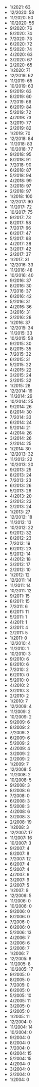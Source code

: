 *  1/2021: 63
*  12/2020: 58
*  11/2020: 50
*  10/2020: 56
*  9/2020: 76
*  8/2020: 74
*  7/2020: 73
*  6/2020: 72
*  5/2020: 74
*  4/2020: 63
*  3/2020: 67
*  2/2020: 65
*  1/2020: 71
*  12/2019: 62
*  11/2019: 65
*  10/2019: 63
*  9/2019: 63
*  8/2019: 60
*  7/2019: 66
*  6/2019: 84
*  5/2019: 72
*  4/2019: 73
*  3/2019: 77
*  2/2019: 82
*  1/2019: 70
*  12/2018: 84
*  11/2018: 83
*  10/2018: 77
*  9/2018: 95
*  8/2018: 91
*  7/2018: 90
*  6/2018: 87
*  5/2018: 94
*  4/2018: 99
*  3/2018: 97
*  2/2018: 97
*  1/2018: 100
*  12/2017: 90
*  11/2017: 72
*  10/2017: 75
*  9/2017: 73
*  8/2017: 58
*  7/2017: 66
*  6/2017: 47
*  5/2017: 68
*  4/2017: 38
*  3/2017: 42
*  2/2017: 37
*  1/2017: 31
*  12/2016: 33
*  11/2016: 48
*  10/2016: 40
*  9/2016: 37
*  8/2016: 30
*  7/2016: 37
*  6/2016: 42
*  5/2016: 31
*  4/2016: 36
*  3/2016: 31
*  2/2016: 28
*  1/2016: 37
*  12/2015: 34
*  11/2015: 33
*  10/2015: 58
*  9/2015: 30
*  8/2015: 35
*  7/2015: 32
*  6/2015: 31
*  5/2015: 22
*  4/2015: 22
*  3/2015: 24
*  2/2015: 32
*  1/2015: 28
*  12/2014: 19
*  11/2014: 29
*  10/2014: 25
*  9/2014: 26
*  8/2014: 30
*  7/2014: 33
*  6/2014: 24
*  5/2014: 21
*  4/2014: 26
*  3/2014: 26
*  2/2014: 25
*  1/2014: 30
*  12/2013: 32
*  11/2013: 22
*  10/2013: 20
*  9/2013: 25
*  8/2013: 24
*  7/2013: 23
*  6/2013: 26
*  5/2013: 26
*  4/2013: 20
*  3/2013: 23
*  2/2013: 24
*  1/2013: 27
*  12/2012: 18
*  11/2012: 13
*  10/2012: 22
*  9/2012: 32
*  8/2012: 23
*  7/2012: 19
*  6/2012: 23
*  5/2012: 14
*  4/2012: 18
*  3/2012: 17
*  2/2012: 10
*  1/2012: 12
*  12/2011: 14
*  11/2011: 14
*  10/2011: 12
*  9/2011: 15
*  8/2011: 15
*  7/2011: 6
*  6/2011: 11
*  5/2011: 1
*  4/2011: 1
*  3/2011: 4
*  2/2011: 5
*  1/2011: 0
*  12/2010: 4
*  11/2010: 1
*  10/2010: 3
*  9/2010: 6
*  8/2010: 6
*  7/2010: 2
*  6/2010: 0
*  5/2010: 0
*  4/2010: 2
*  3/2010: 3
*  2/2010: 2
*  1/2010: 7
*  12/2009: 4
*  11/2009: 2
*  10/2009: 2
*  9/2009: 6
*  8/2009: 2
*  7/2009: 2
*  6/2009: 6
*  5/2009: 2
*  4/2009: 4
*  3/2009: 2
*  2/2009: 2
*  1/2009: 7
*  12/2008: 5
*  11/2008: 2
*  10/2008: 5
*  9/2008: 3
*  8/2008: 6
*  7/2008: 0
*  6/2008: 3
*  5/2008: 3
*  4/2008: 6
*  3/2008: 3
*  2/2008: 19
*  1/2008: 3
*  12/2007: 17
*  11/2007: 16
*  10/2007: 3
*  9/2007: 4
*  8/2007: 8
*  7/2007: 12
*  6/2007: 4
*  5/2007: 4
*  4/2007: 9
*  3/2007: 9
*  2/2007: 5
*  1/2007: 9
*  12/2006: 5
*  11/2006: 0
*  10/2006: 0
*  9/2006: 0
*  8/2006: 0
*  7/2006: 0
*  6/2006: 0
*  5/2006: 13
*  4/2006: 7
*  3/2006: 6
*  2/2006: 7
*  1/2006: 7
*  12/2005: 8
*  11/2005: 8
*  10/2005: 17
*  9/2005: 0
*  8/2005: 0
*  7/2005: 0
*  6/2005: 0
*  5/2005: 10
*  4/2005: 11
*  3/2005: 0
*  2/2005: 0
*  1/2005: 11
*  12/2004: 0
*  11/2004: 14
*  10/2004: 0
*  9/2004: 0
*  8/2004: 0
*  7/2004: 0
*  6/2004: 15
*  5/2004: 15
*  4/2004: 0
*  3/2004: 0
*  2/2004: 0
*  1/2004: 0